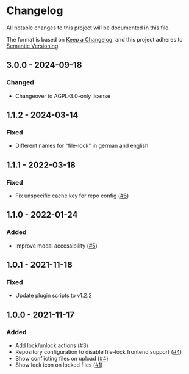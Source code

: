 # Changelog
All notable changes to this project will be documented in this file.

The format is based on [Keep a Changelog](https://keepachangelog.com/en/1.0.0/),
and this project adheres to [Semantic Versioning](https://semver.org/spec/v2.0.0.html).

## 3.0.0 - 2024-09-18
### Changed
- Changeover to AGPL-3.0-only license

## 1.1.2 - 2024-03-14
### Fixed
- Different names for "file-lock" in german and english

## 1.1.1 - 2022-03-18
### Fixed
- Fix unspecific cache key for repo config ([#6](https://github.com/scm-manager/scm-file-lock-plugin/pull/6))

## 1.1.0 - 2022-01-24
### Added
- Improve modal accessibility ([#5](https://github.com/scm-manager/scm-file-lock-plugin/pull/5))

## 1.0.1 - 2021-11-18
### Fixed
- Update plugin scripts to v1.2.2

## 1.0.0 - 2021-11-17
### Added
- Add lock/unlock actions ([#3](https://github.com/scm-manager/scm-file-lock-plugin/pull/3))
- Repository configuration to disable file-lock frontend support ([#4](https://github.com/scm-manager/scm-file-lock-plugin/pull/4))
- Show conflicting files on upload ([#4](https://github.com/scm-manager/scm-file-lock-plugin/pull/4))
- Show lock icon on locked files ([#1](https://github.com/scm-manager/scm-file-lock-plugin/pull/1))

